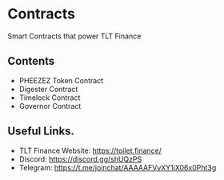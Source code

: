 # Contracts
Smart Contracts that power TLT Finance

## Contents
- PHEEZEZ Token Contract
- Digester Contract
- Timelock Contract
- Governor Contract

## Useful Links.
- TLT Finance Website: https://toilet.finance/
- Discord: https://discord.gg/shUQzPS
- Telegram: https://t.me/joinchat/AAAAAFVvXY1iX06x0Pht3g
